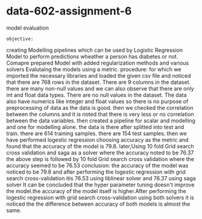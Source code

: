 # data-602-assignment-6
model evaluation
    
    objective:

creating Modelling pipelines which can be used by Logistic Regression Model to perform predictions wheather a person has diabetes or not.
Comapre prepared Model with added regularization methods and various solvers
Evalutaing the models using a metric.
 procedure:
 for which we imported the necessary libraries and loaded the given csv file and noticed that there are  768 rows in the dataset.
There are 9 columns in the dataset.
there are many non-null values and we can also observe that there are only int and float data types.
There are no null values in the dataset. The data also have numerics like integer and float values so there is no purpose of preprocessing of data as the data is good.
then we checked the correlation between the columns and it is noted that there is very less or no correlation between the data variables.
then created a pipeline for scalar and modelling and one for modelling alone.
the data is there after splitted into test and train.
there are 614 training samples. there are 154 test samples.
then we have performed logestic regression choosing accuracy as the metric and found that the accuracy of the model is 79.8.
later,Using 10 fold Grid search cross validation and saga as a solver where the accuracy noted to be 76.37
the above step is followed by 10 fold Grid search cross validation where the accuracy seemed to be 76.53 
conclusion:
the accuracy of the model was noticed to be 79.8 and after performing the logestic regression with grid search cross-validation itis 76.53 using liblinear solver and 76.37 using saga solver
It can be concluded that the hyper parameter tuning doesn't improve the model.the accuracy of the model itself is higher.After performing the logestic regression with grid search cross-validation using both solvers it is noticed the the difference between accuracy of both models is almost the same.
